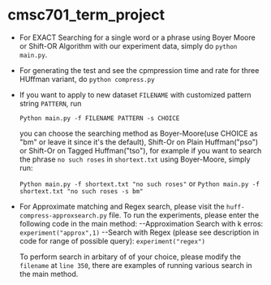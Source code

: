 # cmsc701_term_project
* For EXACT Searching for a single word or a phrase using Boyer Moore or Shift-OR Algorithm with our experiment data, simply do `python main.py`. 


* For generating the test and see the cpmpression time and rate for three HUffman variant, do `python compress.py`

* If you want to apply to new dataset `FILENAME` with customized pattern string `PATTERN`, run

   `Python main.py -f FILENAME PATTERN -s CHOICE`

   you can choose the searching method as Boyer-Moore(use CHOICE as "bm" or leave it since it's the default), Shift-Or on Plain Huffman("pso") or Shift-Or on Tagged Huffman("tso"), for example if you want to search the phrase `no such roses` in `shortext.txt` using Boyer-Moore, simply run:

   `Python main.py -f shortext.txt "no such roses"` or `Python main.py -f shortext.txt "no such roses -s bm"`

+ For Approximate matching and Regex search, please visit the `huff-compress-approxsearch.py` file.
   To run the experiments, please enter the following code in the main method:
   --Approximation Search with k erros: `experiment("approx",1)`
   --Search with Regex (please see description in code for range of possible query):  `experiment("regex")`

   To perform search in arbitary of of your choice, please modify the `filename`  at `line 350`, there are examples of running various search in the main method.



